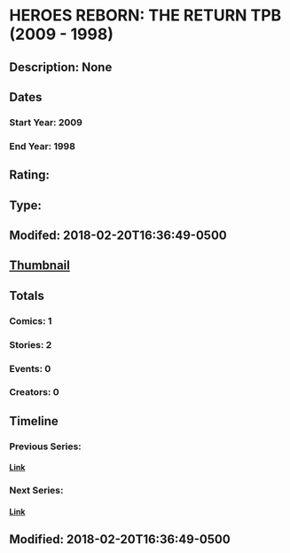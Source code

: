 # HEROES REBORN: THE RETURN TPB (2009 - 1998)
## Description: None
## Dates
### Start Year: 2009
### End Year: 1998
## Rating: 
## Type: 
## Modifed: 2018-02-20T16:36:49-0500
## [Thumbnail](http://i.annihil.us/u/prod/marvel/i/mg/7/40/5a8c94d89374b.jpg)
## Totals
### Comics: 1
### Stories: 2
### Events: 0
### Creators: 0
## Timeline
### Previous Series: 
#### [Link]()
### Next Series: 
#### [Link]()
## Modified: 2018-02-20T16:36:49-0500